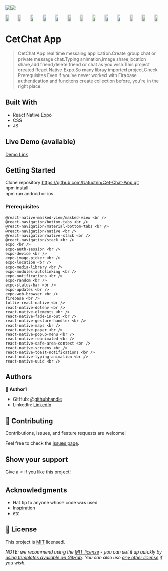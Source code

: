 ![](https://img.shields.io/badge/-ReactNative-blue)![](https://img.shields.io/badge/-JavaScript-yellow)


<div style="display: flex; align="center">


<img src="https://user-images.githubusercontent.com/96943978/194781600-f3af830c-1753-4f3d-b0e1-af0d3c6f42d9.jpeg" width=25% height=25%>
<img src="https://user-images.githubusercontent.com/96943978/194781601-2276c4d2-7b42-42b1-8286-b3e189ea2701.jpeg" width=25% height=25%>
<img src="https://user-images.githubusercontent.com/96943978/194781594-5e3e94c7-e814-4845-8a2a-79c47c899f89.jpeg" width=25% height=25%>
<img src="https://user-images.githubusercontent.com/96943978/194781596-e88ae451-64ae-404a-8560-813ae5446b21.jpeg" width=25% height=25%>
<img src="https://user-images.githubusercontent.com/96943978/194781597-e7e96b5b-7d1d-43a7-8ea7-fad382963625.jpeg" width=25% height=25%>
<img src="https://user-images.githubusercontent.com/96943978/194781599-5eaba3ec-b2de-4f42-a4a5-507460d60778.jpeg" width=25% height=25%>
<img src="https://user-images.githubusercontent.com/96943978/194781603-a82f7452-c45a-4ee9-be29-b5b69b862cb9.jpeg" width=25% height=25%>
<img src="https://user-images.githubusercontent.com/96943978/194781604-6224784e-6faa-4176-8a15-9ff58599498f.jpeg" width=25% height=25%>
<img src="https://user-images.githubusercontent.com/96943978/194781605-2210d452-3139-416c-8f1e-0395a7107feb.jpeg" width=25% height=25%>
<img src="https://user-images.githubusercontent.com/96943978/194781607-98cbf5af-5c19-4a60-a411-e6756d120410.jpeg" width=25% height=25%>
<img src="https://user-images.githubusercontent.com/96943978/194781607-98cbf5af-5c19-4a60-a411-e6756d120410.jpeg" width=25% height=25%>
<img src="https://user-images.githubusercontent.com/96943978/194781608-ebb16d3f-4a0d-4232-8308-1c37468159c9.jpeg" width=25% height=25%>
<img src="https://user-images.githubusercontent.com/96943978/194781609-9f46a84f-3dc2-458f-98a3-94e67d02588a.jpeg" width=25% height=25%>



</div>




# CetChat App 

> CetChat App real time messaing application.Create group chat or private message chat.Typing animation,image share,location share,add friend,delete friend or chat as you wish.This project created React Native Expo.So many libray imported project.Check Prerequisites
> Even if you've never worked with Firabase authentication and funcitons create collection before, you're in the right place.



## Built With

- React Native Expo
- CSS
- JS

## Live Demo (available)



[Demo Link](https://www.youtube.com/watch?v=Ci2ZzZZeu5w) <br/>



## Getting Started
Clone repository  https://github.com/batuctnn/Cet-Chat-App.git <br/>
npm install <br/>
npm run android or ios 
<br/>

### Prerequisites
    @react-native-masked-view/masked-view <br />
    @react-navigation/bottom-tabs <br />
    @react-navigation/material-bottom-tabs <br />
    @react-navigation/native <br />
    @react-navigation/native-stack <br />
    @react-navigation/stack <br />
    expo <br />
    expo-auth-session <br />
    expo-device <br />
    expo-image-picker <br />
    expo-location <br />
    expo-media-library <br />
    expo-modules-autolinking <br />
    expo-notifications <br />
    expo-random <br />
    expo-status-bar <br /> 
    expo-updates <br />
    expo-web-browser <br />
    firebase <br />
    lottie-react-native <br />
    react-native-dotenv <br />
    react-native-elements <br />
    react-native-fade-in-out <br />
    react-native-gesture-handler <br />
    react-native-maps <br />
    react-native-paper <br /> 
    react-native-popup-menu <br />
    react-native-reanimated <br />
    react-native-safe-area-context <br />
    react-native-screens <br />
    react-native-toast-notifications <br />
    react-native-typing-animation <br />
    react-native-uuid <br />
 


## Authors

👤 **Author1**

- GitHub: [@githubhandle](https://github.com/batuctn)
- LinkedIn: [LinkedIn](https://www.linkedin.com/in/batu%C3%A7etin/)



## 🤝 Contributing

Contributions, issues, and feature requests are welcome!

Feel free to check the [issues page]().

## Show your support

Give a ⭐️ if you like this project!

## Acknowledgments

- Hat tip to anyone whose code was used
- Inspiration
- etc

## 📝 License

This project is [MIT](./LICENSE) licensed.

_NOTE: we recommend using the [MIT license](https://choosealicense.com/licenses/mit/) - you can set it up quickly by [using templates available on GitHub](https://docs.github.com/en/communities/setting-up-your-project-for-healthy-contributions/adding-a-license-to-a-repository). You can also use [any other license](https://choosealicense.com/licenses/) if you wish._
